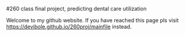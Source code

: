 #260 class final project, predicting dental care utilization

Welcome to my github website. If you have reached this page pls visit https://devibole.github.io/260proj/mainfile instead. 
